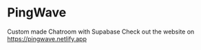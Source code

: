 # PingWave
Custom made Chatroom with Supabase
Check out the website on https://pingwave.netlify.app
